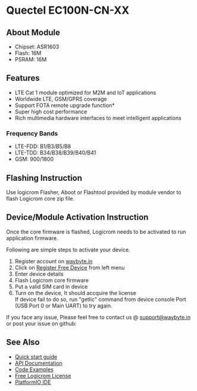 # Quectel EC100N-CN-XX

## About Module

* Chipset: ASR1603
* Flash: 16M
* PSRAM: 16M

## Features

* LTE Cat 1 module optimized for M2M and IoT applications
* Worldwide LTE, GSM/GPRS coverage
* Support FOTA remote upgrade function*
* Super high cost performance
* Rich multimedia hardware interfaces to meet intelligent applications

### Frequency Bands

* LTE-FDD: B1/B3/B5/B8
* LTE-TDD: B34/B38/B39/B40/B41
* GSM: 900/1800

## Flashing Instruction

Use logicrom Flasher, Aboot or Flashtool provided by module vendor to flash Logicrom core zip file.

## Device/Module Activation Instruction

Once the core firmware is flashed, Logicrom needs to be activated to run application firmware.

Following are simple steps to activate your device.

1. Register account on [waybyte.in](https://waybyte.in/register)
2. Click on [Register Free Device](https://waybyte.in/devices/register) from left menu
3. Enter device details
4. Flash Logicrom core firmware
5. Put a valid SIM card in device
6. Turn on the device, It should accquire the license\
   If device fail to do so, run "getlic" command from device console Port (USB Port 0 or Main UART) to try again.

If you face any issue, Please feel free to contact us @ support@waybyte.in or post your issue on github:

## See Also

* [Quick start guide](https://docs.logicrom.com/en/latest/book/quick_start.html)
* [API Documentation](https://docs.logicrom.com/en/latest/)
* [Code Examples](https://github.com/waybyte/platform-logicrom/tree/master/examples)
* [Free Logicrom License](https://waybyte.in/devices/register)
* [PlatformIO IDE](https://platformio.org/platformio-ide)
